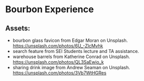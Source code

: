 # Bourbon Experience




## Assets:
- bourbon glass favicon from Edgar Moran on Unsplash. https://unsplash.com/photos/6U_-ZlcMvhk
- search feature from SEI Students lecture and TA assistance.
- warehouse barrels from Katherine Conrad on Unsplash. https://unsplash.com/photos/QL3SaEwio_k
- sharing drink image from Andrew Seaman on Unsplash. https://unsplash.com/photos/3Vb7WtHGRes